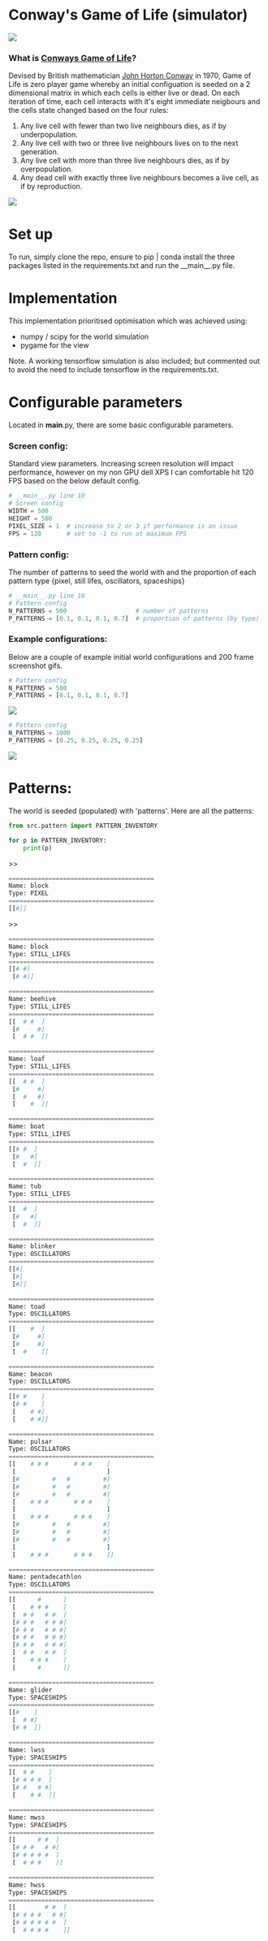 # Conway's Game of Life (simulator)

![](/assets/gameoflife.gif)

### What is [Conways Game of Life](https://en.wikipedia.org/wiki/Conway%27s_Game_of_Life)?

Devised by British mathematician [John Horton Conway](https://en.wikipedia.org/wiki/John_Horton_Conway) in 1970, Game of Life is zero player game whereby an initial configuation is seeded on a 2 dimensional matrix in which each cells is either live or dead.  On each iteration of time, each cell interacts with it's eight immediate neigbours and the cells state changed based on the four rules:

1. Any live cell with fewer than two live neighbours dies, as if by underpopulation.
2. Any live cell with two or three live neighbours lives on to the next generation.
3. Any live cell with more than three live neighbours dies, as if by overpopulation.
4. Any dead cell with exactly three live neighbours becomes a live cell, as if by reproduction.

![](/assets/main.gif)

# Set up

To run, simply clone the repo, ensure to pip | conda install the three packages listed in the requirements.txt and run the \_\_main__.py file.

# Implementation

This implementation prioritised optimisation which was achieved using:
- numpy / scipy for the world simulation
- pygame for the view

Note. A working tensorflow simulation is also included; but commented out to avoid the need to include tensorflow in the requirements.txt.

# Configurable parameters
Located in __main__.py, there are some basic configurable parameters.

### <B>Screen config:</B>
Standard view parameters.  Increasing screen resolution will impact performance, however on my non GPU dell XPS I can comfortable hit 120 FPS based on the below default config.
``` python
# __main__.py line 10
# Screen config
WIDTH = 500
HEIGHT = 500
PIXEL_SIZE = 1  # increase to 2 or 3 if performance is an issue
FPS = 120       # set to -1 to run at maximum FPS
```

### <B>Pattern config:</B>
The number of patterns to seed the world with and the proportion of each pattern type {pixel, still lifes, oscillators, spaceships}
``` python
# __main__.py line 16
# Pattern config
N_PATTERNS = 500                   # number of patterns
P_PATTERNS = [0.1, 0.1, 0.1, 0.7]  # proportion of patterns (by type)
```


### Example configurations:
Below are a couple of example initial world configurations and 200 frame screenshot gifs.

``` python
# Pattern config
N_PATTERNS = 500
P_PATTERNS = [0.1, 0.1, 0.1, 0.7]
```
![](/assets/example1.gif)

``` python
# Pattern config
N_PATTERNS = 1000
P_PATTERNS = [0.25, 0.25, 0.25, 0.25]
```
![](/assets/example2.gif)

# Patterns:

The world is seeded (populated) with 'patterns'.  Here are all the patterns:

``` python
from src.pattern import PATTERN_INVENTORY

for p in PATTERN_INVENTORY:
    print(p)
```



\>>
``` python
========================================
Name: block
Type: PIXEL
========================================
[[#]]
```
\>>
``` python
========================================
Name: block
Type: STILL_LIFES
========================================
[[# #]
 [# #]]
```
``` python
========================================
Name: beehive
Type: STILL_LIFES
========================================
[[  # #  ]
 [#     #]
 [  # #  ]]
```
``` python
========================================
Name: loaf
Type: STILL_LIFES
========================================
[[  # #  ]
 [#     #]
 [  #   #]
 [    #  ]]
```
``` python
========================================
Name: boat
Type: STILL_LIFES
========================================
[[# #  ]
 [#   #]
 [  #  ]]
```
``` python
========================================
Name: tub
Type: STILL_LIFES
========================================
[[  #  ]
 [#   #]
 [  #  ]]
```
``` python
========================================
Name: blinker
Type: OSCILLATORS
========================================
[[#]
 [#]
 [#]]
```
``` python
========================================
Name: toad
Type: OSCILLATORS
========================================
[[    #  ]
 [#     #]
 [#     #]
 [  #    ]]
```
``` python
========================================
Name: beacon
Type: OSCILLATORS
========================================
[[# #    ]
 [# #    ]
 [    # #]
 [    # #]]
```
``` python
========================================
Name: pulsar
Type: OSCILLATORS
========================================
[[    # # #       # # #    ]
 [                         ]
 [#         #   #         #]
 [#         #   #         #]
 [#         #   #         #]
 [    # # #       # # #    ]
 [                         ]
 [    # # #       # # #    ]
 [#         #   #         #]
 [#         #   #         #]
 [#         #   #         #]
 [                         ]
 [    # # #       # # #    ]]
```
``` python
========================================
Name: pentadecathlon
Type: OSCILLATORS
========================================
[[      #      ]
 [    # # #    ]
 [  # #   # #  ]
 [# # #   # # #]
 [# # #   # # #]
 [# # #   # # #]
 [# # #   # # #]
 [  # #   # #  ]
 [    # # #    ]
 [      #      ]]
```
``` python
========================================
Name: glider
Type: SPACESHIPS
========================================
[[#    ]
 [  # #]
 [# #  ]]
```
``` python
========================================
Name: lwss
Type: SPACESHIPS
========================================
[[  # #    ]
 [# # # #  ]
 [# #   # #]
 [    # #  ]]
```
``` python
========================================
Name: mwss
Type: SPACESHIPS
========================================
[[      # #  ]
 [# # #   # #]
 [# # # # #  ]
 [  # # #    ]]
```
``` python
========================================
Name: hwss
Type: SPACESHIPS
========================================
[[        # #  ]
 [# # # #   # #]
 [# # # # # #  ]
 [  # # # #    ]]
```
